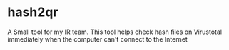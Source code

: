 # hash2qr
A Small tool for my  IR team.
This tool helps check hash files on Virustotal immediately when the computer can't connect to the Internet
